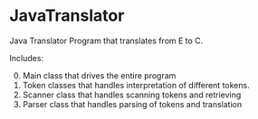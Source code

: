 JavaTranslator
==============


Java Translator Program that translates from E to C.


Includes:

  0. Main class that drives the entire program
  1. Token classes that handles interpretation of different tokens.
  2. Scanner class that handles scanning tokens and retrieving 
  3. Parser class that handles parsing of tokens and translation
